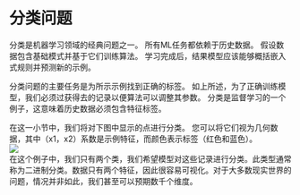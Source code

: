 # 分类问题
分类是机器学习领域的经典问题之一。 所有ML任务都依赖于历史数据。 假设数据包含基础模式并基于它们训练算法。 学习完成后，结果模型应该能够概括嵌入式规则并预测新的示例。

分类问题的主要任务是为所示示例找到正确的标签。 如上所述，为了正确训练模型，我们必须过获得去的记录以便算法可以调整其参数。 分类是监督学习的一个例子，这意味着历史数据必须包含特征标签。

在这一小节中，我们将对下图中显示的点进行分类。 您可以将它们视为几何数据，其中（x1，x2）系数是示例特征，而颜色表示标签（红色和蓝色）。</br>
![](http://kfcoding-static.oss-cn-hangzhou.aliyuncs.com/gitcourse-ml/dataset.png)</br>
在这个例子中，我们只有两个类，我们希望模型对这些记录进行分类。此类型通常称为二进制分类。数据只有两个特征，因此很容易可视化。对于大多数现实世界的问题，情况并非如此，我们甚至可以预期数千个维度。
